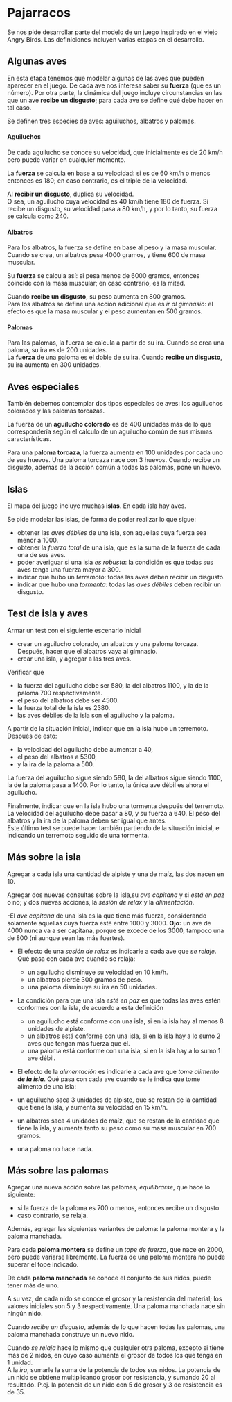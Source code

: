 # Pajarracos

Se nos pide desarrollar parte del modelo de un juego inspirado en el viejo Angry Birds.
Las definiciones incluyen varias etapas en el desarrollo.

## Algunas aves

En esta etapa tenemos que modelar algunas de las aves que pueden aparecer en el juego.
De cada ave nos interesa saber su **fuerza** (que es un número). Por otra parte,
la dinámica del juego incluye circunstancias en las que un ave **recibe un disgusto**;
para cada ave se define qué debe hacer en tal caso.

Se definen tres especies de aves: aguiluchos, albatros y palomas.

#### Aguiluchos
De cada aguilucho se conoce su velocidad, que inicialmente es de 20 km/h pero puede variar en cualquier momento.  

La **fuerza** se calcula en base a su velocidad:
si es de 60 km/h o menos entonces es 180; en caso contrario, es el triple de la velocidad.

Al **recibir un disgusto**, duplica su velocidad.    
O sea, un aguilucho cuya velocidad es 40 km/h tiene 180 de fuerza.
Si recibe un disgusto, su velocidad pasa a 80 km/h, y por lo tanto, su fuerza se calcula como 240.

#### Albatros
Para los albatros, la fuerza se define en base al peso y la masa muscular.
Cuando se crea, un albatros pesa 4000 gramos, y tiene 600 de masa muscular.
  
Su **fuerza** se calcula así: si pesa menos de 6000 gramos,
entonces coincide con la masa muscular; en caso contrario, es la mitad.

Cuando **recibe un disgusto**, su peso aumenta en 800 gramos.  
Para los albatros se define una acción adicional que es _ir al gimnasio_:
el efecto es que la masa muscular y el peso aumentan en 500 gramos.

#### Palomas
Para las palomas, la fuerza se calcula a partir de su ira.
Cuando se crea una paloma, su ira es de 200 unidades.  
La **fuerza** de una paloma es el doble de su ira.
Cuando **recibe un disgusto**, su ira aumenta en 300 unidades.

## Aves especiales

También debemos contemplar dos tipos especiales de aves: los aguiluchos colorados y las palomas torcazas.

La fuerza de un **aguilucho colorado** es de 400 unidades más de lo que correspondería 
según el cálculo de un aguilucho común de sus mismas características.

Para una **paloma torcaza**, la fuerza aumenta en 100 unidades por cada uno de sus huevos.
Una paloma torcaza nace con 3 huevos. Cuando recibe un disgusto,
además de la acción común a todas las palomas, pone un huevo.


## Islas

El mapa del juego incluye muchas **islas**. En cada isla hay aves.

Se pide modelar las islas, de forma de poder realizar lo que sigue:

- obtener las _aves débiles_ de una isla, son aquellas cuya fuerza sea menor a 1000.
- obtener la _fuerza total_ de una isla, que es la suma de la fuerza de cada una de sus aves.
- poder averiguar si una isla _es robusta_: la condición es que todas sus aves tenga una fuerza mayor a 300.
- indicar que hubo un _terremoto_: todas las aves deben recibir un disgusto.
- indicar que hubo una _tormenta_: todas las _aves débiles_ deben recibir un disgusto.


## Test de isla y aves

Armar un test con el siguiente escenario inicial
- crear un aguilucho colorado, un albatros y una paloma torcaza.
Después, hacer que el albatros vaya al gimnasio.
- crear una isla, y agregar a las tres aves.

Verificar que
- la fuerza del aguilucho debe ser 580, la del albatros 1100, y la de la paloma 700 respectivamente.
- el peso del albatros debe ser 4500.
- la fuerza total de la isla es 2380.
- las aves débiles de la isla son el aguilucho y la paloma.

A partir de la situación inicial, indicar que en la isla hubo un terremoto. Después de esto:
* la velocidad del aguilucho debe aumentar a 40,
* el peso del albatros a 5300,
* y la ira de la paloma a 500.

La fuerza del aguilucho sigue siendo 580, la del albatros sigue siendo 1100,
la de la paloma pasa a 1400. Por lo tanto, la única ave débil es ahora el aguilucho.

Finalmente, indicar que en la isla hubo una tormenta después del terremoto.
La velocidad del aguilucho debe pasar a 80, y su fuerza a 640. 
El peso del albatros y la ira de la paloma deben ser igual que antes.  
Este último test se puede hacer también partiendo de la situación inicial,
e indicando un terremoto seguido de una tormenta.


## Más sobre la isla

Agregar a cada isla una cantidad de alpiste y una de maíz, las dos nacen en 10.

Agregar dos nuevas consultas sobre la isla,su _ave capitana_ y si _está en paz_ o no;
y dos nuevas acciones, la _sesión de relax_ y la _alimentación_.

-El _ave capitana_ de una isla es la que tiene más fuerza,
considerando solamente aquellas cuya fuerza esté entre 1000 y 3000.
**Ojo:** un ave de 4000 nunca va a ser capitana, porque se excede de los 3000,
tampoco una de 800 (ni aunque sean las más fuertes).

- El efecto de una _sesión de relax_ es indicarle a cada ave que _se relaje_. Qué pasa con cada ave cuando se relaja:
	- un aguilucho disminuye su velocidad en 10 km/h.
	- un albatros pierde 300 gramos de peso.
	- una paloma disminuye su ira en 50 unidades.

- La condición para que una isla _esté en paz_ es que todas las aves estén conformes con la isla,
  de acuerdo a esta definición
	- un aguilucho está conforme con una isla, si en la isla hay al menos 8 unidades de alpiste.
	- un albatros está conforme con una isla, si en la isla hay a lo sumo 2 aves que tengan más fuerza que él.
	- una paloma está conforme con una isla, si en la isla hay a lo sumo 1 ave débil.

- El efecto de la _alimentación_ es indicarle a cada ave que _tome alimento **de la isla**_.
Qué pasa con cada ave cuando se le indica que tome alimento de una isla:

- un aguilucho saca 3 unidades de alpiste, que se restan de la cantidad que tiene la isla,
y aumenta su velocidad en 15 km/h.

- un albatros saca 4 unidades de maíz, que se restan de la cantidad que tiene la isla, 
y aumenta tanto su peso como su masa muscular en 700 gramos.

- una paloma no hace nada.



## Más sobre las palomas

Agregar una nueva acción sobre las palomas, _equilibrarse_, que hace lo siguiente:
- si la fuerza de la paloma es 700 o menos, entonces recibe un disgusto
- caso contrario, se relaja.

Además, agregar las siguientes variantes de paloma: la paloma montera y la paloma manchada.

Para cada **paloma montera** se define un _tope de fuerza_,
que nace en 2000, pero puede variarse libremente.
La fuerza de una paloma montera no puede superar el tope indicado.

De cada **paloma manchada** se conoce el conjunto de sus nidos, puede tener más de uno.

A su vez, de cada nido se conoce el grosor y la resistencia del material;
los valores iniciales son 5 y 3 respectivamente.
Una paloma manchada nace sin ningún nido.

Cuando _recibe un disgusto_, además de lo que hacen todas las palomas, una paloma manchada construye un nuevo nido.
 
Cuando _se relaja_ hace lo mismo que cualquier otra paloma, excepto si tiene más de 2 nidos, en cuyo caso aumenta el grosor de todos los que tenga en 1 unidad.  
A la _ira_, sumarle la suma de la potencia de todos sus nidos. La potencia de un nido se obtiene multiplicando grosor por resistencia, y sumando 20 al resultado. P.ej. la potencia de un nido con 5 de grosor y 3 de resistencia es de 35.
